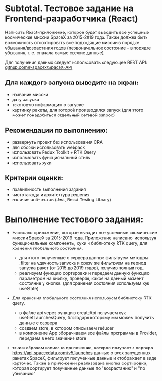 
# Subtotal. Тестовое задание на Frontend-разработчика (React)

Написать  React-приложение, которое будет выводить все успешные космические миссии SpaceX за 2015-2019 года. Также должна быть возможность отсортировать все подходящие миссии в порядке убывания/возрастания годов (первоначальное состояние - в порядке убывания, т. е. сначала самые свежие данные).


Для получения данных следует использовать следующее REST API: [github.com/r-spacex/SpaceX-API](https://github.com/r-spacex/SpaceX-API)

## Для каждого запуска выведите на экран:
* название миссии
* дату запуска
* текстовую информацию о запуске
* картинку ракеты, для которой производился запуск (для этого может понадобиться отдельный сетевой запрос)

## Рекомендации по выполнению:
* развернуть проект без использования CRA
* для сборки использовать webpack
* использовать Redux Toolkit + RTK Query
* использовать функциональный стиль
* использовать хуки

## Критерии оценки:
* правильность выполнения задания
* чистота кода и архитектура решения
* наличие unit-тестов (Jest, React Testing Library)

# Выполнение тестового задания: 
 * Написано приложение, которое выводит все успешные космические миссии SpaceX за 2015-2019 года.
  Приложение написано, используя функциональные компоненты, хуки и библиотеку RTK query, для хранения глобального состояния.
    - для этого полученные с сервера данные фильтруем методом .filter на удачность запуска и сразу же 
      фильтруем на период запуска ракет (от 2015 до 2019 годов), получив полный год.
    - реализуем функцию сортировки и передаем данную функцию параметром на кнопку, проверяя, какое на 
      данный момент состояние у кнопки. (для хранения состояния используем хук useState)

  * Для хранения глобального состояния используем библиотеку RTK query. 
    - в файле api через функцию createApi получаем хук useGetLaunchesQuery, благодаря которому мы можем 
      получить данные с сервера
    - создаем store, в котором описываем reducer
    - в компоненте App оборачиваем все файлы программы в Provider, передаем в него значение store

  * таким образом написано приложение, которое получает с сервера https://api.spacexdata.com/v5/launches
    данные о всех запущенных ракетах SpaceX, фильтрует полученные данные и отображает в виде карточек. 
    Также в приложении реализована кнопка сортировки, которая сортирует полученные данные по "возрастанию" 
    и "по убыванию"
  